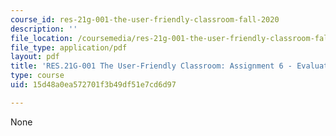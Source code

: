 ```yaml
---
course_id: res-21g-001-the-user-friendly-classroom-fall-2020
description: ''
file_location: /coursemedia/res-21g-001-the-user-friendly-classroom-fall-2020/15d48a0ea572701f3b49df51e7cd6d97_MITRES_21G_001F20_Assn6.pdf
file_type: application/pdf
layout: pdf
title: 'RES.21G-001 The User-Friendly Classroom: Assignment 6 - Evaluate Yourself'
type: course
uid: 15d48a0ea572701f3b49df51e7cd6d97

---
```

None